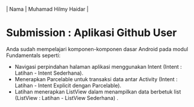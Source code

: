 | Nama  | Muhamad Hilmy Haidar |

# Submission : Aplikasi Github User

Anda sudah mempelajari komponen-komponen dasar Android pada modul Fundamentals seperti:

- Navigasi perpindahan halaman aplikasi menggunakan Intent (Intent : Latihan - Intent Sederhana).
- Menerapkan Parcelable untuk transaksi data antar Activity (Intent : Latihan - Intent Explicit
 dengan Parcelable).
- Latihan menerapkan ListView dalam menampilkan data berbetuk list (ListView : Latihan - ListView
 Sederhana) .
